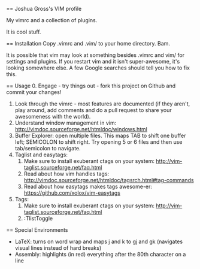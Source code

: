 == Joshua Gross's VIM profile

My vimrc and a collection of plugins.

It is cool stuff.

== Installation
Copy .vimrc and .vim/ to your home directory. Bam.

It is possible that vim may look at something besides .vimrc and vim/ for settings and plugins. If you restart vim
and it isn't super-awesome, it's looking somewhere else. A few Google searches should tell you how to fix this.

== Usage
0. Engage - try things out - fork this project on Github and commit your changes!
1. Look through the vimrc - most features are documented (if they aren't, play around, add comments and do a pull request to share your awesomeness with the world).
2. Understand window management in vim: http://vimdoc.sourceforge.net/htmldoc/windows.html
3. Buffer Explorer: open multiple files.
      This maps TAB to shift one buffer left; SEMICOLON to shift right.
	  Try opening 5 or 6 files and then use tab/semicolon to navigate.
4. Taglist and easytags:
      1. Make sure to install exuberant ctags on your system: http://vim-taglist.sourceforge.net/faq.html
	  2. Read about how vim handles tags: http://vimdoc.sourceforge.net/htmldoc/tagsrch.html#tag-commands
	  3. Read about how easytags makes tags awesome-er: https://github.com/xolox/vim-easytags
5. Tags: 
      1. Make sure to install exuberant ctags on your system: http://vim-taglist.sourceforge.net/faq.html
	  2. :TlistToggle

== Special Environments
* LaTeX: turns on word wrap and maps j and k to gj and gk (navigates visual lines instead of hard breaks)
* Assembly: highlights (in red) everything after the 80th character on a line
